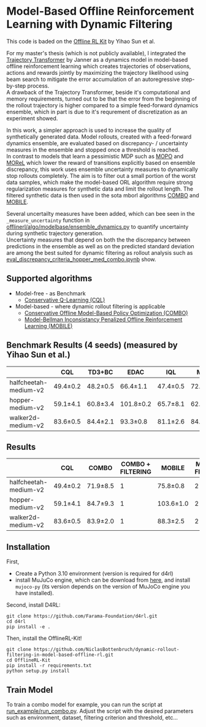 # Model-Based Offline Reinforcement Learning with Dynamic Filtering

This code is baded on the [Offline RL Kit](https://github.com/yihaosun1124/OfflineRL-Kit) by Yihao Sun et al.

For my master's thesis (which is not publicly available), I integrated the [Trajectory Transformer](https://github.com/jannerm/trajectory-transformer) by Janner as a dynamics model
in model-based offline reinforcement learning which creates trajectories of observations, actions and rewards jointly by maximizing the trajectory likelihood using beam search to mitigate the error accumulation of an autoregressive step-by-step process. <br>
A drawback of the Trajectory Transformer, beside it's computational and memory requirements, turned out to be that the error from the beginning of the rollout trajectory is higher compared to a simple feed-forward dynamics ensemble, which in part is due to it's requrement of discretization as an experiment showed.<br>

In this work, a simpler approach is used to increase the quality of synthetically generated data. Model rollouts, created with a feed-forward dynamics ensemble, are evaluated based on discrepancy- / uncertainty measures in the ensemble and stopped once a threshold is reached. <br>
In contrast to models that learn a pessimistic MDP such as [MOPO](https://arxiv.org/pdf/2005.13239) and [MOReL](https://arxiv.org/pdf/2005.05951) which lower the reward of transitions explicitly based on ensemble discrepancy, this work uses ensemble uncertainty measures to dynamically stop rollouts completely. The aim is to filter out a small portion of the worst data samples, which make the model-based ORL algorithm require strong regularization measures for synthetic data and limit the rollout length. The filtered synthetic data is then used in the sota mborl algorithms [COMBO](https://arxiv.org/abs/2102.08363) and [MOBILE](https://proceedings.mlr.press/v202/sun23q.html).<br>


Several uncertailty measures have been added, which can bee seen in the `_measure_uncertainty` function in [offlinerl/algo/modelbase/ensemble_dynamics.py](`offlinerl/algo/modelbase/ensemble_dynamics.py`) to quantify uncertainty during synthetic trajectory generation. <br>
Uncertainty measures that depend on both the the discrepancy between predictions in the ensemble as well as on the predicted standard deviation are among the best suited for dynamic filtering as rollout analysis such as [eval_discrepancy_criteria_hopper_med_combo.ipynb](eval_discrepancy_criteria_hopper_med_combo.ipynb) show.

## Supported algorithms
- Model-free - as Benchmark
    - [Conservative Q-Learning (CQL)](https://arxiv.org/abs/2006.04779)
- Model-based - where dynamic rollout filtering is applicable
    - [Conservative Offline Model-Based Policy Optimization (COMBO)](https://arxiv.org/abs/2102.08363)
    - [Model-Bellman Inconsistancy Penalized Offline Reinforcement Learning (MOBILE)](https://proceedings.mlr.press/v202/sun23q.html)

## Benchmark Results (4 seeds) (measured by Yihao Sun et al.)

|                              | CQL       | TD3+BC    | EDAC      | IQL       | MOPO      | RAMBO     | COMBO     | MOBILE     |
| ---------------------------- | --------- | --------- | --------- | --------- | --------- | --------- | --------- | --------- |
| halfcheetah-medium-v2        | 49.4±0.2  | 48.2±0.5  | 66.4±1.1  | 47.4±0.5  | 72.4±4.2  | 78.7±1.1  | 71.9±8.5  | 75.8±0.8  |
| hopper-medium-v2             | 59.1±4.1  | 60.8±3.4  | 101.8±0.2 | 65.7±8.1  | 62.8±38.1 | 82.1±38.0 | 84.7±9.3  | 103.6±1.0  |
| walker2d-medium-v2           | 83.6±0.5  | 84.4±2.1  | 93.3±0.8  | 81.1±2.6  | 84.1±3.2  | 86.1±1.0  | 83.9±2.0  | 88.3±2.5  |

## Results
|                              | CQL       | COMBO     | COMBO + FILTERING | MOBILE    | MOBILE + FILTERING   |
| ---------------------------- | --------- | --------- | ----------------- | --------- | -------------------- |
| halfcheetah-medium-v2        | 49.4±0.2  | 71.9±8.5  | 1                 |75.8±0.8   |  2                   |
| hopper-medium-v2             | 59.1±4.1  | 84.7±9.3  | 1                 |103.6±1.0  | 2                    |
| walker2d-medium-v2           | 83.6±0.5  | 83.9±2.0  | 1                 |88.3±2.5   | 2                    |

## Installation
First,
- Create a Python 3.10 environment (version is required for d4rl)
- install MuJuCo engine, which can be download from [here](https://mujoco.org/download), and install `mujoco-py` (its version depends on the version of MuJoCo engine you have installed).

Second, install D4RL:
```shell
git clone https://github.com/Farama-Foundation/d4rl.git
cd d4rl
pip install -e .
```

Then, install the OfflineRL-Kit!
```shell
git clone https://github.com/NiclasBottenbruch/dynamic-rollout-filtering-in-model-based-offline-rl.git
cd OfflineRL-Kit
pip install -r requirements.txt
python setup.py install
```

## Train Model

To train a combo model for example, you can run the script at [run_example/run_combo.py](https://github.com/NiclasBottenbruch/dynamic-rollout-filtering-in-model-based-offline-rl/blob/main/run_example/run_combo.py). Adjust the script with the desired parameters such as environment, dataset, filtering criterion and threshold, etc...




